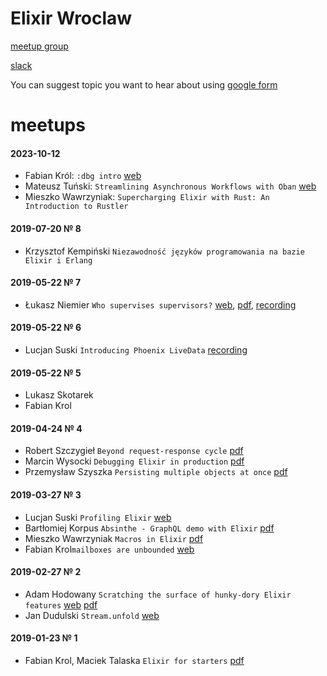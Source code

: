 # Elixir Wroclaw

[meetup group](https://www.meetup.com/Elixir-Wroclaw/)

[slack](https://join.slack.com/t/elixir-wroclaw/shared_invite/enQtNTMxOTI3NDg3NzQ2LTFlNmM4M2MyMDAyZGE2NjkxNTMyODNjZDhjM2JmYjJiY2FiOTgxYWFmYzg0MThlYTE2ZGJiMGE5OTFiMDgzZDU)

You can suggest topic you want to hear about using [google form](https://forms.gle/GLuXdvqrW54nJtmH8)
# meetups

#### 2023-10-12 
- Fabian Król: `:dbg intro` [web](https://fabiankrol.github.io/dbg_intro/)
- Mateusz Tuński: `Streamlining Asynchronous Workflows with Oban` [web](https://tunski.co/decks/streamlining-asynchronous-workflows-with-oban)
- Mieszko Wawrzyniak: `Supercharging Elixir with Rust: An Introduction to Rustler`

#### 2019-07-20 № 8

- Krzysztof Kempiński `Niezawodność języków programowania na bazie Elixir i Erlang`

#### 2019-05-22 № 7
- Łukasz Niemier `Who supervises supervisors?` [web](https://speakerdeck.com/hauleth/who-supervises-supervisors), [pdf](./meetups/2020-06/supervisors-supervisors.pdf), [recording](https://www.youtube.com/watch?v=YQFF7y821PI)

#### 2019-05-22 № 6
- Lucjan Suski `Introducing Phoenix LiveData` [recording](https://www.youtube.com/watch?v=fvNy9bh8_vs)

#### 2019-05-22 № 5

- Lukasz Skotarek
- Fabian Krol

#### 2019-04-24 № 4

- Robert Szczygieł `Beyond request-response cycle` [pdf](./meetups/2019-04-24/Beyond_request-response_Cycle.pdf)
- Marcin Wysocki `Debugging Elixir in production` [pdf](./meetups/2019-04-24/debugging_elixir_in_production.pdf)
- Przemysław Szyszka `Persisting multiple objects at once` [pdf](./meetups/2019-04-24/persisting_multiple_objects_at_once.pdf)

#### 2019-03-27 № 3

- Lucjan Suski `Profiling Elixir` [web](https://slides.com/lucjansuski/profiling-elixir)
- Bartłomiej Korpus `Absinthe - GraphQL demo with Elixir` [pdf](./meetups/2019-03-27/absinthe_graphql/absinthe_graphql.pdf)
- Mieszko Wawrzyniak `Macros in Elixir` [pdf](./meetups/2019-03-27/macros/macros.pdf)
- Fabian Krol`mailboxes are unbounded` [web](https://fabiankrol.github.io/mailboxes-are-unbounded/)

#### 2019-02-27 № 2

- Adam Hodowany `Scratching the surface of hunky-dory Elixir features` [web](https://www.slideshare.net/AdamHodowany/scratching-the-surface-of-hunkydory-elixir-features) [pdf](./meetups/2019-02-27/scratching-the-surface-of-hunky-dory-elixir-features.pdf)
- Jan Dudulski `Stream.unfold` [web](https://slides.com/jandudulski/stream-unfold/)

#### 2019-01-23 № 1

-  Fabian Krol, Maciek Talaska `Elixir for starters` [pdf](./meetups/2019-01-23/elixir-for-starters.pdf)
